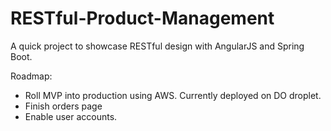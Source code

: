 # RESTful-Product-Management
A quick project to showcase RESTful design with AngularJS and Spring Boot.

Roadmap:
- Roll MVP into production using AWS. Currently deployed on DO droplet. 
- Finish orders page
- Enable user accounts. 
